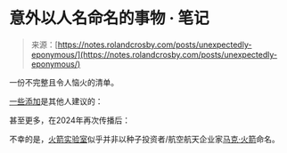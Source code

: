 <!--yml

category: 未分类

date: 2024-05-29 13:18:31

-->

# 意外以人名命名的事物 · 笔记

> 来源：[https://notes.rolandcrosby.com/posts/unexpectedly-eponymous/](https://notes.rolandcrosby.com/posts/unexpectedly-eponymous/)

一份不完整且令人恼火的清单。

[一些添加](https://news.ycombinator.com/item?id=23890161)是其他人建议的：

甚至更多，在2024年再次传播后：

不幸的是，[火箭实验室](https://en.wikipedia.org/wiki/Rocket_Lab)似乎并非以种子投资者/航空航天企业家[马克·火箭](https://www.christchurchnz.com/meet/tuwhana/mark-rocket)命名。
